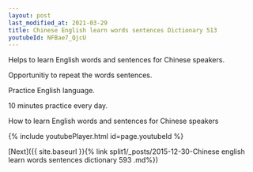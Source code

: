 ```yaml
---
layout: post
last_modified_at: 2021-03-29
title: Chinese English learn words sentences Dictionary 513 
youtubeId: NFBae7_QjcU
---
```

 
 
Helps to learn English words and sentences for Chinese speakers.

Opportunitiy to repeat the words sentences. 

Practice English language. 
 
10 minutes practice every day. 
 
How to learn English words and sentences for Chinese speakers 
 
{% include youtubePlayer.html id=page.youtubeId %}
 
 
[Next]({{ site.baseurl }}{% link  split1/_posts/2015-12-30-Chinese english learn words sentences dictionary 593 .md%})
 

